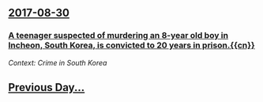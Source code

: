 ## [2017-08-30](/news/2017/08/30/index.md)

### [ A teenager suspected of murdering an 8-year old boy in Incheon, South Korea, is convicted to 20 years in prison.{{cn}}](/news/2017/08/30/a-teenager-suspected-of-murdering-an-8-year-old-boy-in-incheon-south-korea-is-convicted-to-20-years-in-prison-cn.md)
_Context: Crime in South Korea_

## [Previous Day...](/news/2017/08/29/index.md)

